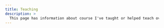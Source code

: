 ```yaml
---
title: Teaching
description: >
  This page has information about course I've taught or helped teach over the years
---
```

